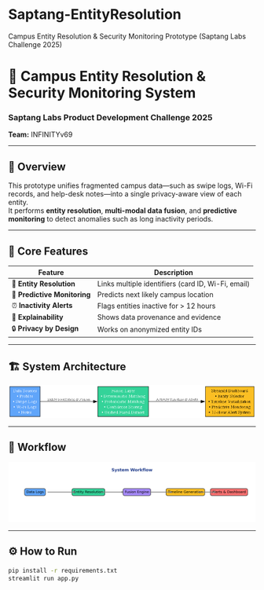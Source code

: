 # Saptang-EntityResolution
Campus Entity Resolution &amp; Security Monitoring Prototype (Saptang Labs Challenge 2025)
# 🧾 Campus Entity Resolution & Security Monitoring System  
### Saptang Labs Product Development Challenge 2025  
**Team:** INFINITYv69  

---

## 🚀 Overview
This prototype unifies fragmented campus data—such as swipe logs, Wi-Fi records, and help-desk notes—into a single privacy-aware view of each entity.  
It performs **entity resolution**, **multi-modal data fusion**, and **predictive monitoring** to detect anomalies such as long inactivity periods.

---

## 🧩 Core Features
| Feature | Description |
|----------|-------------|
| 🔗 **Entity Resolution** | Links multiple identifiers (card ID, Wi-Fi, email) |
| 🧠 **Predictive Monitoring** | Predicts next likely campus location |
| ⏰ **Inactivity Alerts** | Flags entities inactive for > 12 hours |
| 🧩 **Explainability** | Shows data provenance and evidence |
| 🔒 **Privacy by Design** | Works on anonymized entity IDs |

---

## 🏗️ System Architecture
![System Architecture](system_architecture.png)

---

## 🔄 Workflow
![System Workflow](system_workflow.png)

---

## ⚙️ How to Run
```bash
pip install -r requirements.txt
streamlit run app.py
